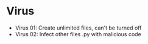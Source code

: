 # Virus

- Virus 01: Create unlimited files, can't be turned off
- Virus 02: Infect other files .py with malicious code
